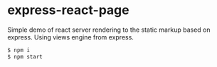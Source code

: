 express-react-page
==================

Simple demo of react server rendering to the static markup based on express. Using views engine from express.

```bash
$ npm i
$ npm start
```
